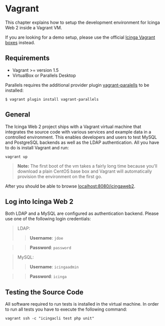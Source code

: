 # Vagrant <a id="vagrant"></a>

This chapter explains how to setup the development environment
for Icinga Web 2 inside a Vagrant VM.

If you are looking for a demo setup, please use the official
[Icinga Vagrant boxes](https://github.com/icinga/icinga-vagrant)
instead.

## <a id="vagrant-requirements"></a>Requirements

* Vagrant &gt;= version 1.5
* VirtualBox or Parallels Desktop

Parallels requires the additional provider plugin
[vagrant-paralells](https://parallels.github.io/vagrant-parallels/docs/) to be installed:

```
$ vagrant plugin install vagrant-parallels
```

## <a id="vagrant-general"></a>General

The Icinga Web 2 project ships with a Vagrant virtual machine that integrates
the source code with various services and example data in a controlled
environment. This enables developers and users to test
MySQL and PostgreSQL backends as well as the LDAP authentication. All you
have to do is install Vagrant and run:

```
vagrant up
```

> **Note:** The first boot of the vm takes a fairly long time because
> you'll download a plain CentOS base box and Vagrant will automatically
> provision the environment on the first go.

After you should be able to browse [localhost:8080/icingaweb2](http://localhost:8080/icingaweb2).

## <a id="vagrant-login"></a>Log into Icinga Web 2

Both LDAP and a MySQL are configured as authentication backend. Please use one of the following login credentials:

> LDAP:
>> **Username**: `jdoe`

>> **Password**: `password`

>MySQL:
>> **Username**: `icingaadmin`

>> **Password**: `icinga`



## <a id="vagrant-testing"></a>Testing the Source Code

All software required to run tests is installed in the virtual machine.
In order to run all tests you have to execute the following command:

```
vagrant ssh -c "icingacli test php unit"
```
